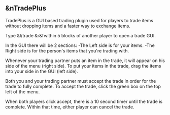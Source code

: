 ## &nTradePlus

TradePlus is a GUI based trading plugin used for players to trade items without
dropping items and a faster way to exchange items.

Type &l/trade &r&fwithin 5 blocks of another player to open a trade GUI. 

In the GUI there will be 2 sections: 
  -The Left side is for your items.
  -The Right side is for the person's items that you're trading with. 
  
Whenever your trading partner puts an item in the trade, it will appear on
his side of the menu (right side). To put your items in the trade, drag the items 
into your side in the GUI (left side).

Both you and your trading partner must accept the trade in order for the 
trade to fully complete. To accept the trade, click the green box on the top left 
of the menu. 

When both players click accept, there is a 10 second timer until the trade is complete. 
Within that time, either player can cancel the trade.
